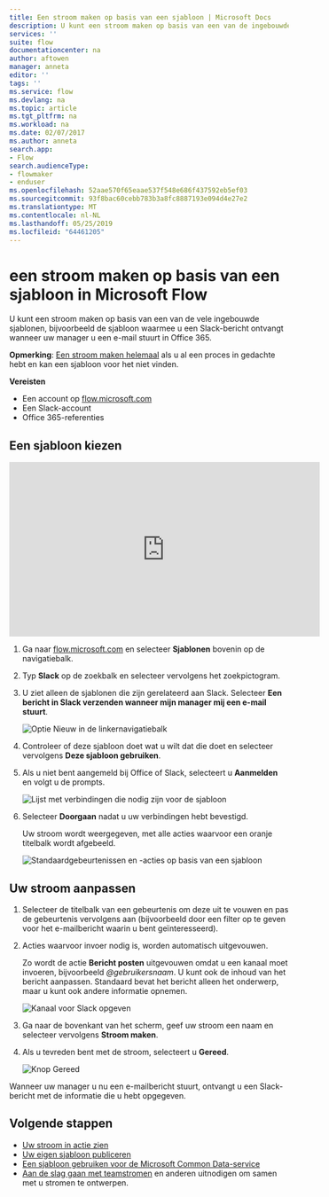 ```yaml
---
title: Een stroom maken op basis van een sjabloon | Microsoft Docs
description: U kunt een stroom maken op basis van een van de ingebouwde sjablonen.
services: ''
suite: flow
documentationcenter: na
author: aftowen
manager: anneta
editor: ''
tags: ''
ms.service: flow
ms.devlang: na
ms.topic: article
ms.tgt_pltfrm: na
ms.workload: na
ms.date: 02/07/2017
ms.author: anneta
search.app:
- Flow
search.audienceType:
- flowmaker
- enduser
ms.openlocfilehash: 52aae570f65eaae537f548e686f437592eb5ef03
ms.sourcegitcommit: 93f8bac60cebb783b3a8fc8887193e094d4e27e2
ms.translationtype: MT
ms.contentlocale: nl-NL
ms.lasthandoff: 05/25/2019
ms.locfileid: "64461205"
---
```

# <a name="create-a-flow-from-a-template-in-microsoft-flow"></a>een stroom maken op basis van een sjabloon in Microsoft Flow
U kunt een stroom maken op basis van een van de vele ingebouwde sjablonen, bijvoorbeeld de sjabloon waarmee u een Slack-bericht ontvangt wanneer uw manager u een e-mail stuurt in Office 365.

**Opmerking**: [Een stroom maken helemaal](get-started-logic-flow.md) als u al een proces in gedachte hebt en kan een sjabloon voor het niet vinden.

**Vereisten**

* Een account op [flow.microsoft.com](https://flow.microsoft.com)
* Een Slack-account
* Office 365-referenties

## <a name="choose-a-template"></a>Een sjabloon kiezen
<iframe width="560" height="315" src="https://www.youtube.com/embed/ZJK8cYdjAic?list=PL8nfc9haGeb55I9wL9QnWyHp3ctU2_ThF" frameborder="0" allowfullscreen></iframe>

1. Ga naar [flow.microsoft.com](https://flow.microsoft.com) en selecteer **Sjablonen** bovenin op de navigatiebalk.
2. Typ **Slack** op de zoekbalk en selecteer vervolgens het zoekpictogram.
3. U ziet alleen de sjablonen die zijn gerelateerd aan Slack. Selecteer **Een bericht in Slack verzenden wanneer mijn manager mij een e-mail stuurt**.
   
    ![Optie Nieuw in de linkernavigatiebalk](./media/get-started-logic-template/select-template.png)
4. Controleer of deze sjabloon doet wat u wilt dat die doet en selecteer vervolgens **Deze sjabloon gebruiken**.
5. Als u niet bent aangemeld bij Office of Slack, selecteert u **Aanmelden** en volgt u de prompts.
   
    ![Lijst met verbindingen die nodig zijn voor de sjabloon](./media/get-started-logic-template/confirm-connections.png)
6. Selecteer **Doorgaan** nadat u uw verbindingen hebt bevestigd.
   
    Uw stroom wordt weergegeven, met alle acties waarvoor een oranje titelbalk wordt afgebeeld.
   
    ![Standaardgebeurtenissen en -acties op basis van een sjabloon](./media/get-started-logic-template/template-default.png)

## <a name="customize-your-flow"></a>Uw stroom aanpassen
1. Selecteer de titelbalk van een gebeurtenis om deze uit te vouwen en pas de gebeurtenis vervolgens aan (bijvoorbeeld door een filter op te geven voor het e-mailbericht waarin u bent geïnteresseerd).
2. Acties waarvoor invoer nodig is, worden automatisch uitgevouwen.
   
    Zo wordt de actie **Bericht posten** uitgevouwen omdat u een kanaal moet invoeren, bijvoorbeeld *\@gebruikersnaam*. U kunt ook de inhoud van het bericht aanpassen. Standaard bevat het bericht alleen het onderwerp, maar u kunt ook andere informatie opnemen.
   
    ![Kanaal voor Slack opgeven](./media/get-started-logic-template/specify-keyword.png)
3. Ga naar de bovenkant van het scherm, geef uw stroom een naam en selecteer vervolgens **Stroom maken**.
4. Als u tevreden bent met de stroom, selecteert u **Gereed**.
   
    ![Knop Gereed](./media/get-started-logic-template/done.png)

Wanneer uw manager u nu een e-mailbericht stuurt, ontvangt u een Slack-bericht met de informatie die u hebt opgegeven.

## <a name="next-steps"></a>Volgende stappen
* [Uw stroom in actie zien](see-a-flow-run.md)
* [Uw eigen sjabloon publiceren](publish-a-template.md)
* [Een sjabloon gebruiken voor de Microsoft Common Data-service](common-data-model-intro.md)
* [Aan de slag gaan met teamstromen](create-team-flows.md) en anderen uitnodigen om samen met u stromen te ontwerpen.

